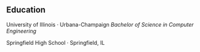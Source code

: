 ## Education
University of Illinois · Urbana-Champaign
*Bachelor of Science in Computer Engineering*

Springfield High School · Springfield, IL
